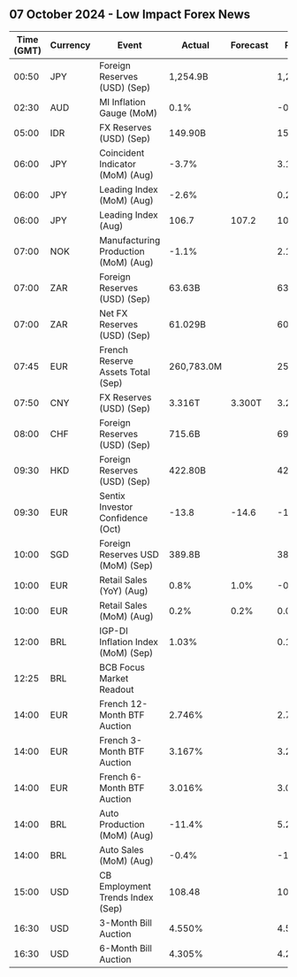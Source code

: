 ## 07 October 2024 - Low Impact Forex News

| Time (GMT) | Currency | Event | Actual | Forecast | Previous |
|------|----------|-------|--------|----------|----------|
| 00:50 | JPY | Foreign Reserves (USD) (Sep) | 1,254.9B |  | 1,235.7B |
| 02:30 | AUD | MI Inflation Gauge (MoM) | 0.1% |  | -0.1% |
| 05:00 | IDR | FX Reserves (USD) (Sep) | 149.90B |  | 150.20B |
| 06:00 | JPY | Coincident Indicator (MoM) (Aug) | -3.7% |  | 3.1% |
| 06:00 | JPY | Leading Index (MoM) (Aug) | -2.6% |  | 0.2% |
| 06:00 | JPY | Leading Index (Aug) | 106.7 | 107.2 | 109.3 |
| 07:00 | NOK | Manufacturing Production (MoM) (Aug) | -1.1% |  | 2.1% |
| 07:00 | ZAR | Foreign Reserves (USD) (Sep) | 63.63B |  | 63.21B |
| 07:00 | ZAR | Net FX Reserves (USD) (Sep) | 61.029B |  | 60.141B |
| 07:45 | EUR | French Reserve Assets Total (Sep) | 260,783.0M |  | 254,092.0M |
| 07:50 | CNY | FX Reserves (USD) (Sep) | 3.316T | 3.300T | 3.288T |
| 08:00 | CHF | Foreign Reserves (USD) (Sep) | 715.6B |  | 693.9B |
| 09:30 | HKD | Foreign Reserves (USD) (Sep) | 422.80B |  | 423.50B |
| 09:30 | EUR | Sentix Investor Confidence (Oct) | -13.8 | -14.6 | -15.4 |
| 10:00 | SGD | Foreign Reserves USD (MoM) (Sep) | 389.8B |  | 384.6B |
| 10:00 | EUR | Retail Sales (YoY) (Aug) | 0.8% | 1.0% | -0.1% |
| 10:00 | EUR | Retail Sales (MoM) (Aug) | 0.2% | 0.2% | 0.0% |
| 12:00 | BRL | IGP-DI Inflation Index (MoM) (Sep) | 1.03% |  | 0.12% |
| 12:25 | BRL | BCB Focus Market Readout |  |  |  |
| 14:00 | EUR | French 12-Month BTF Auction | 2.746% |  | 2.714% |
| 14:00 | EUR | French 3-Month BTF Auction | 3.167% |  | 3.250% |
| 14:00 | EUR | French 6-Month BTF Auction | 3.016% |  | 3.028% |
| 14:00 | BRL | Auto Production (MoM) (Aug) | -11.4% |  | 5.2% |
| 14:00 | BRL | Auto Sales (MoM) (Aug) | -0.4% |  | -1.6% |
| 15:00 | USD | CB Employment Trends Index (Sep) | 108.48 |  | 109.54 |
| 16:30 | USD | 3-Month Bill Auction | 4.550% |  | 4.500% |
| 16:30 | USD | 6-Month Bill Auction | 4.305% |  | 4.215% |
